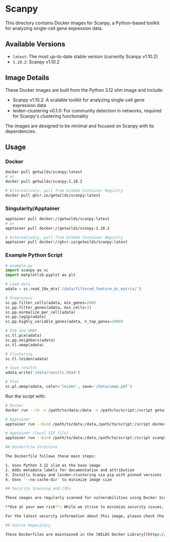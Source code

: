 # Scanpy

This directory contains Docker images for Scanpy, a Python-based toolkit for analyzing single-cell gene expression data.

## Available Versions

- `latest`: The most up-to-date stable version (currently Scanpy v1.10.2)
- `1.10.2`: Scanpy v1.10.2

## Image Details

These Docker images are built from the Python 3.12 slim image and include:

- Scanpy v1.10.2: A scalable toolkit for analyzing single-cell gene expression data
- leiden-clustering v0.1.0: For community detection in networks, required for Scanpy's clustering functionality

The images are designed to be minimal and focused on Scanpy with its dependencies.

## Usage

### Docker

```bash
docker pull getwilds/scanpy:latest
# or
docker pull getwilds/scanpy:1.10.2

# Alternatively, pull from GitHub Container Registry
docker pull ghcr.io/getwilds/scanpy:latest
```

### Singularity/Apptainer

```bash
apptainer pull docker://getwilds/scanpy:latest
# or
apptainer pull docker://getwilds/scanpy:1.10.2

# Alternatively, pull from GitHub Container Registry
apptainer pull docker://ghcr.io/getwilds/scanpy:latest
```

### Example Python Script

```python
# example.py
import scanpy as sc
import matplotlib.pyplot as plt

# Load data
adata = sc.read_10x_mtx('/data/filtered_feature_bc_matrix/')

# Preprocess
sc.pp.filter_cells(adata, min_genes=200)
sc.pp.filter_genes(adata, min_cells=3)
sc.pp.normalize_per_cell(adata)
sc.pp.log1p(adata)
sc.pp.highly_variable_genes(adata, n_top_genes=2000)

# PCA and UMAP
sc.tl.pca(adata)
sc.pp.neighbors(adata)
sc.tl.umap(adata)

# Clustering
sc.tl.leiden(adata)

# Save results
adata.write('/data/results.h5ad')

# Plot
sc.pl.umap(adata, color='leiden', save='/data/umap.pdf')
```

Run the script with:

```bash
# Docker
docker run --rm -v /path/to/data:/data -v /path/to/script:/script getwilds/scanpy:latest python /script/example.py

# Apptainer
apptainer run --bind /path/to/data:/data,/path/to/script:/script docker://getwilds/scanpy:latest python /script/example.py

# Apptainer (local SIF file)
apptainer run --bind /path/to/data:/data,/path/to/script:/script scanpy_latest.sif python /script/example.py

## Dockerfile Structure

The Dockerfile follows these main steps:

1. Uses Python 3.12 slim as the base image
2. Adds metadata labels for documentation and attribution
3. Installs Scanpy and leiden-clustering via pip with pinned versions
4. Uses `--no-cache-dir` to minimize image size

## Security Scanning and CVEs

These images are regularly scanned for vulnerabilities using Docker Scout. However, due to the nature of bioinformatics software and their dependencies, some Docker images may contain components with known vulnerabilities (CVEs).

**Use at your own risk**: While we strive to minimize security issues, these images are primarily designed for research and analytical workflows in controlled environments.

For the latest security information about this image, please check the `CVEs.txt` file in this directory, which is automatically updated through our GitHub Actions workflow. Critical or high-severity vulnerabilities will also be reported as GitHub issues in the repository.

## Source Repository

These Dockerfiles are maintained in the [WILDS Docker Library](https://github.com/getwilds/wilds-docker-library) repository.
